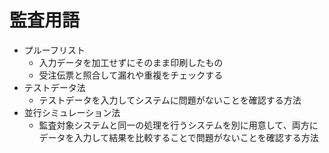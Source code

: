 # 監査用語

- プルーフリスト
    - 入力データを加工せずにそのまま印刷したもの
    - 受注伝票と照合して漏れや重複をチェックする
- テストデータ法
    - テストデータを入力してシステムに問題がないことを確認する方法
- 並行シミュレーション法
    - 監査対象システムと同一の処理を行うシステムを別に用意して、両方にデータを入力して結果を比較することで問題がないことを確認する方法
